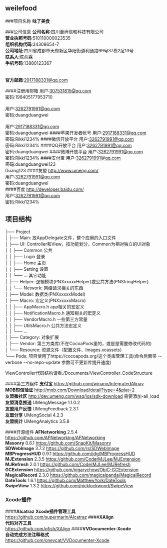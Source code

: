## weilefood

###项目名称
__味了美食__


###公司信息
__公司名称__:四川至尚信和科技有限公司<br>
__营业执照号码__:510110000023535<br>
__组织机构代码__:34308654-7<br>
__公司地址__:四川省成都市天府新区华阳街道利通路99号37栋2层13号<br>
__联系人__:陈俞霖<br>
__手机号码__:13880123367<br>
<br><br>
__官方邮箱__:2917188331@qq.com


####注册用邮箱
用户:307531815@qq.com<br>
密码:198405177953710
<br><br>
用户:3262791991@qq.com<br>
密码:duangduangwei
<br><br>
用户:2917188331@qq.com<br>
密码:duangduangwei
####苹果开发者帐号
用户:2917188331@qq.com<br>
密码:Rikki1234%
####微信开放平台
用户:3262791991@qq.com<br>
密码:Rikki1234%
####QQ开放平台
用户:3262791991@qq.com<br>
密码:duangduangwei
####微博开放平台
用户:3262791991@qq.com<br>
密码:Rikki1234%
####支付宝
用户:3262791991@qq.com<br>
密码:duangduangwei123<br>
Duang123
####友盟 http://www.umeng.com/ <br>
用户:3262791991@qq.com<br>
密码:duangduangwei<br>
####百度 http://developer.baidu.com/ <br>
用户:3262791991@qq.com<br>
密码:Rikki1234%<br>


## 项目结构
├── Project<br>
│   ├── Main: 放AppDelegate文件，整个应用的入口文件<br>
│   ├── UI: Controller和View，按功能划分。Common为相对独立的UI对象<br>
│   │   ├── Common 公共<br>
│   │   ├── Login 登录<br>
│   │   ├── Home 主页<br>
│   │   ├── Setting 设置<br>
│   │   └── ... 其它功能<br>
│   ├── Helper: 逻辑模块(PNXxxxxxHelper)或公共方法(PNStringHelper)<br>
│   │   └── Network: 网络请求相关的东西<br>
│   ├── Model: 数据类(PNXxxxxxModel)<br>
│   ├── Macro: 宏定义(PNXxxxxxMacro)<br>
│   │   ├── AppMacro.h app相关的宏定义<br>
│   │   ├── NotificationMacro.h 通知相关的宏定义<br>
│   │   ├── VendorMacro.h 一些第三方常量<br>
│   │   ├── UtilsMacro.h 公共方法宏定义<br>
│   │   └── ...<br>
│   ├── Category: 对象扩展<br>
│   ├── Vendor: 第三方类库(不在CocoaPods里的，或是是需要修改代码的)<br>
│   └── Resource: 资源文件（配置文件、Images.xcassets）<br>
└── Pods: 项目使用了https://cocoapods.org/这个类库管理工具(命令后面带 --verbose --no-repo-update 参数可不更新库提升速度)<br>

ViewController代码结构请看./Documents/ViewController_CodeStructure<br>

####第三方组件
__支付宝__      https://github.com/winann/IntegratedAlipay<br>
__MOB短信验证__ http://mob.com/Download/detail?type=4&plat=2<br>
__友盟微社区__  http://dev.umeng.com/wsq/ios/sdk-download   需要添加-all_load<br>
__友盟消息推送__    UMengMessage    1.1.0.2<br>
__友盟用户反馈__    UMengFeedback   2.3.1<br>
__友盟分享__        UMengSocial     4.2.3<br>
__友盟统计__        UMengAnalytics  3.5.8<br>


####开源组件
__AFNetworking__    2.5.4   https://github.com/AFNetworking/AFNetworking<br>
__Masonry__         0.6.1   https://github.com/SnapKit/Masonry<br>
__SDWebImage__      3.7.2   https://github.com/rs/SDWebImage<br>
__MBProgressHUD__   0.9.1   https://github.com/jdg/MBProgressHUD<br>
__MJExtension__     2.3.5   https://github.com/CoderMJLee/MJExtension<br>
__MJRefresh__       2.0.1   https://github.com/CoderMJLee/MJRefresh<br>
__GCExtension__     https://github.com/njgarychow/ObjC-GCExtension<br>
__MagicalRecord__   2.3.0   https://github.com/magicalpanda/MagicalRecord<br>
__DateTools__   	1.6.1   https://github.com/MatthewYork/DateTools<br>
__SwipeView__   	1.3.2   https://github.com/nicklockwood/SwipeView<br>

### Xcode插件
####__Alcatraz__ 
__Xcode插件管理工具__<br>
https://github.com/supermarin/Alcatraz
####__XAlign__				
__代码对齐工具__<br>
https://github.com/qfish/XAlign
####__VVDocumenter-Xcode__	
__自动完成方法注释格式__<br>
https://github.com/onevcat/VVDocumenter-Xcode

